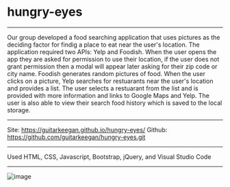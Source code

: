 # hungry-eyes
***
Our group developed a food searching application that uses pictures as the deciding factor for findig a place to eat near the user's location. The application required two APIs: Yelp and Foodish. When the user opens the app they are asked for permission to use their location, if the user does not grant permission then a modal will appear later asking for their zip code or city name. Foodish generates random pictures of food. When the user clicks on a picture, Yelp searches for restuarants near the user's location and provides a list. The user selects a restuarant from the list and is provided with more information and links to Google Maps and Yelp. The user is also able to view their search food history which is saved to the local storage. 
***
Site: https://guitarkeegan.github.io/hungry-eyes/
Github: https://github.com/guitarkeegan/hungry-eyes.git
***
Used HTML, CSS, Javascript, Bootstrap, jQuery, and Visual Studio Code
***
![image](./assets/images/screenshot.html.png)